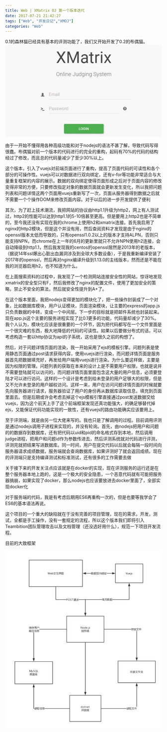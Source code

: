 ```yaml
---
title: Web | XMatrix OJ 第一个版本迭代
date: 2017-07-21 21:42:27
tags: ["Web", "开发日记","XMOJ"]
categories: "Web"
---
```



 0.1的森林猫已经具有基本的评测功能了，我们又开始开发了0.2的布偶猫。
![XMatrix](web_xmoj_2/login.jpg)
<!--more-->

 由于一开始不懂得用各种高级功能和对于nodejs的语法不甚了解，导致代码写得很蠢。布偶猫对前一个版本的代码进行的完全的重构，起码有70%的代码的结构经过了修改，而且总的代码量减少了至少30%以上。

 这个版本，引入了vuejs对前端页面进行了重构，提高了页面代码的可读性和各个部分的可操作性。vuejs可以对数据进行双向绑定，还有v-for等功能非常适合与大量重复框架的内容的展示。数据的双向绑定使得页面形成之后对于页面内容的修改变得非常的方便，只要修改指定对象的数据页面就会更新发生变化，所以我把问题列表和问题详情这两个页面用vuejs重新写了一次，页面从服务器得到数据之后就不需要一个个操作DOM来修改页面内容。对于以后的进一步开发提供了便利

 其次，为了赶上技术潮流，我把网站的协议由http1.1升级为http2，网上有人测试过，http2的性能可以达到http1.1的5-10倍甚至更高。但是要用上http2也是不简单的，至今我还没有实现在我的chrome上使用h2和xmatrix连接。首先我启用了nginx的http2模块，但是这个并没有用，然后查阅资料才发现是由于nginx的openssl版本太低而导致的，只有openssl1.0.2以上的版本才支持ALPN，否则只能支持NPN，而chrome在上一年的6月的更新里就只不允许NPN使用h2连接，会自动降级到http1.1，然后我发现我的centos的openssl居然是2013年的老版本，（据说14年ssl爆出心脏出血漏洞涉及到全球大多数设备），于是我重新编译安装了2017年的openssl，然后再对nginx编译升级到1.13.0的主线版本，然而还是不能在我的浏览器启用h2，也不知道为什么。

 在上面搜索资料的过程中，我发现了一个检测网站连接安全性的网站，惊讶地发现xmatrix的安全型只有F，然后我修改了nginx的配置文件，使用了更加安全的策略，禁止不安全的算法，然后就安全性提升到A+了。

在这个版本里面，我把nodejs变得更加的模块化了，把一些操作封装成了一个对象，比如数据库模块，用户认证模块，页面渲染模块，让主要的express的app.js只负责数据的中转，变成一个中间层。下一步的目标就是把邮件系统也封装起来。现在app.js这个主要的服务进程实现了比0.1更多的功能，代码量却减少了30%。我个人认为，模块化应该是很重要的一个环节，因为把代码都写在一个文件里面是一个很灾难的东西，极大地降低的代码的可读性。如果以后要做分布式的话，可以考虑构造一套以http协议为api的子系统，这也是很久之前的构想了。

然后，对于问题详情页面的渲染，我一开始采用了ejs的模板引擎。问题列表是使用静态页面通过post请求获得内容，使用vuejs进行渲染，而问题详情页面是服务器首先把数据填充好，再发给用户端用vuejs进行渲染。为什么要这样做，主要是因为权限的管理。问题列表的获取在本来的设计上是不需要用户权限，也就是说并不需要登陆就可以访问的，而问题详情页面里面包含这大量的用户信息，必须要登陆才可以进行访问。这样的一个设计是考虑到给未登录的用户足够大的权限，但是又不允许未登录的用户越权访问。这样一来，用户在访问问题详情页面的时候就要先向服务器进行请求，服务器验证了用户的身份再从数据库读取信息，填充到页面里面去。但是后期或许会考虑去掉这个ejs模板引擎直接通过post发送数据交给vuejs，因为这个前天上手了这个前端框架发现还真功能强大，的确足够替代掉ejs，又能保证代码功能实现的一致性，还有vuejs的路由功能确实应该要用上。

至于评测端，就是由另一位大佬来写的。我也只是了解调用的过程。目前调用评测是通过nodejs调用子进程来实现的，并没有轮询。首先，由nodejs把用户和问题的的数据存到数据库，还有把代码以uid和pid的命名格式存到本地，然后调用judge进程，把用户和问题id作为参数传进去，然后评测系统就对代码进行评测，评测完就把结果写进数据库。同一时间，用户在提交代码以后就会每隔一段时间向服务器请求成绩数据，服务端就会查询数据库，如果评测好了就会返回成绩。现在的评测端只是支持编译测试和标准测试，还有很多的工作需要去做

关于接下来的开发关注点应该就是在docker的实现，现在评测服务的运行还是在整个服务器本地上跑的，这是一个极大的安全隐患，一个恶意代码就有可能把服务器搞崩，如果实现了docker，那么nodejs也应该要放进去docker里面了，全部实现docker化

对于服务端的代码，我是有考虑后期用ES6再重构一次的，但是也要等我学会了ES6的基本语法再说。

这个项目的一个重大的缺陷就在于没有完善的项目管理，现在的需求，开发，测试，全都是手工操作，没有一套规定的流程，所以这个版本我们即将引入Teambition团队管理攻击以及文档管理（还没选好用什么），规范一下项目开发流程。

目前的大致框架

![框架](web_xmoj_2/framework.png)
